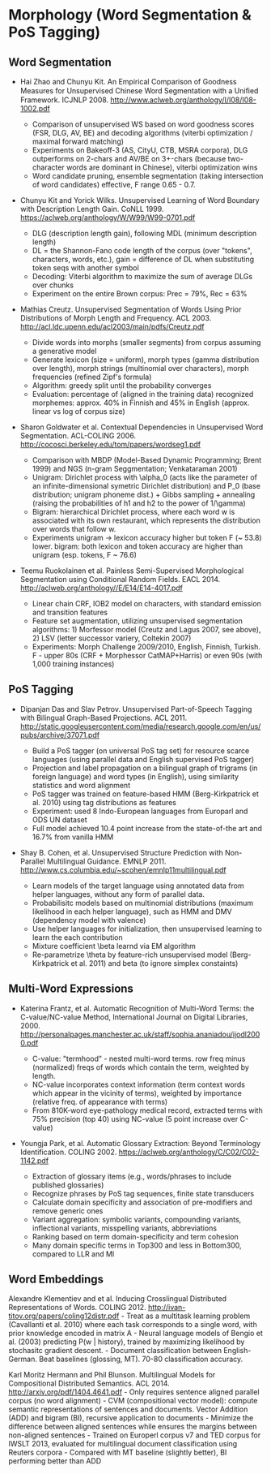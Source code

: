 Morphology (Word Segmentation & PoS Tagging)
============================================

Word Segmentation
-----------------
* Hai Zhao and Chunyu Kit. An Empirical Comparison of Goodness Measures for Unsupervised Chinese Word Segmentation with a Uniﬁed Framework. ICJNLP 2008. http://www.aclweb.org/anthology/I/I08/I08-1002.pdf
    - Comparison of unsupervised WS based on word goodness scores (FSR, DLG, AV, BE) and decoding algorithms (viterbi optimization / maximal forward matching)
    - Experiments on Bakeoff-3 (AS, CityU, CTB, MSRA corpora), DLG outperforms on 2-chars and AV/BE on 3+-chars (because two-character words are dominant in Chinese), viterbi optimization wins
    - Word candidate pruning, ensemble segmentation (taking intersection of word candidates) effective, F range 0.65 - 0.7.

* Chunyu Kit and Yorick Wilks. Unsupervised Learning of Word Boundary with Description Length Gain. CoNLL 1999. https://aclweb.org/anthology/W/W99/W99-0701.pdf
    - DLG (description length gain), following MDL (minimum description length)
    - DL = the Shannon-Fano code length of the corpus (over "tokens", characters, words, etc.), gain = difference of DL when substituting token seqs with another symbol
    - Decoding: Viterbi algorithm to maximize the sum of average DLGs over chunks
    - Experiment on the entire Brown corpus: Prec = 79%, Rec = 63%


* Mathias Creutz. Unsupervised Segmentation of Words Using Prior Distributions of Morph Length and Frequency. ACL 2003. http://acl.ldc.upenn.edu/acl2003/main/pdfs/Creutz.pdf
    - Divide words into morphs (smaller segments) from corpus assuming a generative model
    - Generate lexicon (size = uniform), morph types (gamma distribution over length), morph strings (multinomial over characters), morph frequencies (refined Zipf's formula)
    - Algorithm: greedy split until the probability converges
    - Evaluation: percentage of (aligned in the training data) recognized morphemes: approx. 40% in Finnish and 45% in English (approx. linear vs log of corpus size)

* Sharon Goldwater et al. Contextual Dependencies in Unsupervised Word Segmentation. ACL-COLING 2006. http://cocosci.berkeley.edu/tom/papers/wordseg1.pdf
    - Comparison with MBDP (Model-Based Dynamic Programming; Brent 1999) and NGS (n-gram Seggmentation; Venkataraman 2001)
    - Unigram: Dirichlet process with \alpha_0 (acts like the parameter of an infinite-dimensional symetric Dirichlet distribution) and P_0 (base distribution; unigram phoneme dist.) + Gibbs sampling + annealing (raising the probabilities of h1 and h2 to the power of 1/\gamma)
    - Bigram: hierarchical Dirichlet process, where each word w is associated with its own restaurant, which represents the distribution over words that follow w.
    - Experiments unigram -> lexicon accuracy higher but token F (~ 53.8) lower. bigram: both lexicon and token accuracy are higher than unigram (esp. tokens, F ~ 76.6)

* Teemu Ruokolainen et al. Painless Semi-Supervised Morphological Segmentation using Conditional Random Fields. EACL 2014. http://aclweb.org/anthology//E/E14/E14-4017.pdf
    - Linear chain CRF, IOB2 model on characters, with standard emission and transition features
    - Feature set augmentation, utilizing unsupervised segmentation algorithms: 1) Morfessor model (Creutz and Lagus 2007, see above), 2) LSV (letter successor variery, Coltekin 2007)
    - Experiments: Morph Challenge 2009/2010, English, Finnish, Turkish. F - upper 80s (CRF + Morphessor CatMAP+Harris) or even 90s (with 1,000 training instances)


PoS Tagging
-----------

* Dipanjan Das and Slav Petrov. Unsupervised Part-of-Speech Tagging with Bilingual Graph-Based Projections. ACL 2011. http://static.googleusercontent.com/media/research.google.com/en/us/pubs/archive/37071.pdf
    - Build a PoS tagger (on universal PoS tag set) for resource scarce languages (using parallel data and English supervised PoS tagger)
    - Projection and label propagation on a bilingual graph of trigrams (in foreign language) and word types (in English), using similarity statistics and word alignment
    - PoS tagger was trained on feature-based HMM (Berg-Kirkpatrick et al. 2010) using tag distributions as features
    - Experiment: used 8 Indo-European languages from Europarl and ODS UN dataset
    - Full model achieved 10.4 point increase from the state-of-the art and 16.7% from vanilla HMM

* Shay B. Cohen, et al. Unsupervised Structure Prediction with Non-Parallel Multilingual Guidance. EMNLP 2011. http://www.cs.columbia.edu/~scohen/emnlp11multilingual.pdf
    - Learn models of the target language using annotated data from helper languages, without any form of parallel data.
    - Probabilisitc models based on multinomial distributions (maximum likelihood in each helper language), such as HMM and DMV (dependency model with valence)
    - Use helper languages for initialization, then unsupervised learning to learn the each contribution
    - Mixture coefficient \beta learnd via EM algorithm
    - Re-parametrize \theta by feature-rich unsupervised model (Berg-Kirkpatrick et al. 2011) and beta (to ignore simplex constaints)

Multi-Word Expressions
----------------------

* Katerina Frantz, et al. Automatic Recognition of Multi-Word Terms: the C-value/NC-value Method, International Journal on Digital Libraries, 2000. http://personalpages.manchester.ac.uk/staff/sophia.ananiadou/ijodl2000.pdf
    - C-value: "termhood" - nested multi-word terms. row freq minus (normalized) freqs of words which contain the term, weighted by length.
    - NC-value incorporates context information (term context words which appear in the vicinity of terms), weighted by importance (relative freq. of appearance with terms)
    - From 810K-word eye-pathology medical record, extracted terms with 75% precision (top 40) using NC-value (5 point increase over C-value)

* Youngja Park, et al. Automatic Glossary Extraction: Beyond Terminology Identification. COLING 2002. https://aclweb.org/anthology/C/C02/C02-1142.pdf
    - Extraction of glossary items (e.g., words/phrases to include published glossaries)
    - Recognize phrases by PoS tag sequences, finite state transducers
    - Calculate domain specificity and association of pre-modifiers and remove generic ones
    - Variant aggregation: symbolic variants, compounding variants, inflectional variants, misspelling variants, abbreviations
    - Ranking based on term domain-specificity and term cohesion
    - Many domain specific terms in Top300 and less in Bottom300, compared to LLR and MI

Word Embeddings
---------------

Alexandre Klementiev and et al. Inducing Crosslingual Distributed Representations of Words. COLING 2012. http://ivan-titov.org/papers/coling12distr.pdf
    - Treat as a multitask learning problem (Cavallanti et al. 2010) where each task corresponds to a single word, with prior knowledge encoded in matrix A
    - Neural language models of Bengio et al. (2003) predicting P(w | history), trained by maximizing likelihood by stochasitc gradient descent.
    - Document classification between English-German. Beat baselines (glossing, MT). 70-80 classification accuracy.


Karl Moritz Hermann and Phil Blunson. Multilingual Models for Compositional Distributed Semantics. ACL 2014. http://arxiv.org/pdf/1404.4641.pdf
    - Only requires sentence aligned parallel corpus (no word alignment)
    - CVM (compositional vector model): compute semantic representations of sentences and documents. Vector Addition (ADD) and bigram (BI), recursive application to documents
    - Minimize the difference between aligned sentences while ensures the margins between non-aligned sentences
    - Trained on Europerl corpus v7 and TED corpus for IWSLT 2013, evaluated for multilingual document classification using Reuters corpora
    - Compared with MT baseline (slightly better), BI performing better than ADD
